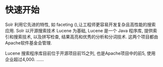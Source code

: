 # 快速开始

Solr 利用它先进的特性, 如 faceting (),让工程师更容易开发复杂且高性能的搜索应用. 
Solr 以开源搜索技术 Lucene 为基础, Lucene 是一个 Java 程序库, 提供索引和搜索技术, 以及拼写检查, 结果高亮和优秀的分析和分词技术. 这两个项目都由Apache软件基金会管理.

Lucene 搜索程序库目前位于开源项目前15之列, 也是Apache项目中的前5, 使用企业超过4,000. 
......